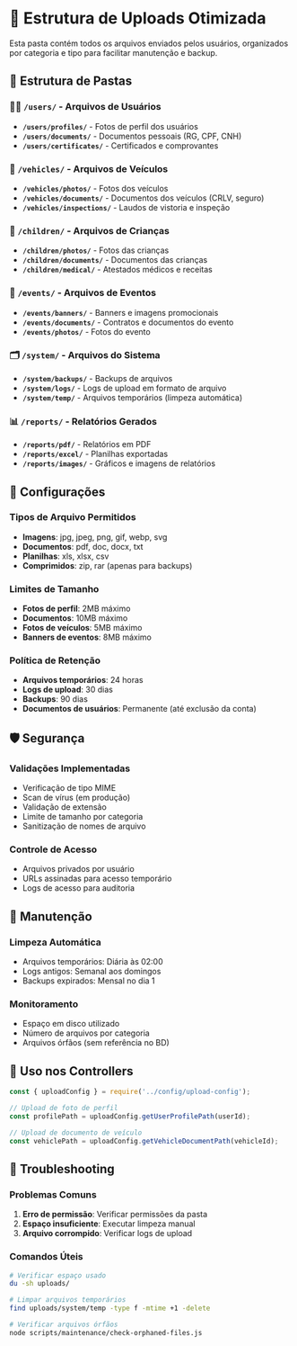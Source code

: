 # 📁 Estrutura de Uploads Otimizada

Esta pasta contém todos os arquivos enviados pelos usuários, organizados por categoria e tipo para facilitar manutenção e backup.

## 📂 Estrutura de Pastas

### 🧑‍💼 `/users/` - Arquivos de Usuários
- **`/users/profiles/`** - Fotos de perfil dos usuários
- **`/users/documents/`** - Documentos pessoais (RG, CPF, CNH)
- **`/users/certificates/`** - Certificados e comprovantes

### 🚌 `/vehicles/` - Arquivos de Veículos
- **`/vehicles/photos/`** - Fotos dos veículos
- **`/vehicles/documents/`** - Documentos dos veículos (CRLV, seguro)
- **`/vehicles/inspections/`** - Laudos de vistoria e inspeção

### 👶 `/children/` - Arquivos de Crianças
- **`/children/photos/`** - Fotos das crianças
- **`/children/documents/`** - Documentos das crianças
- **`/children/medical/`** - Atestados médicos e receitas

### 🎫 `/events/` - Arquivos de Eventos
- **`/events/banners/`** - Banners e imagens promocionais
- **`/events/documents/`** - Contratos e documentos do evento
- **`/events/photos/`** - Fotos do evento

### 🗂️ `/system/` - Arquivos do Sistema
- **`/system/backups/`** - Backups de arquivos
- **`/system/logs/`** - Logs de upload em formato de arquivo
- **`/system/temp/`** - Arquivos temporários (limpeza automática)

### 📊 `/reports/` - Relatórios Gerados
- **`/reports/pdf/`** - Relatórios em PDF
- **`/reports/excel/`** - Planilhas exportadas
- **`/reports/images/`** - Gráficos e imagens de relatórios

## 🔧 Configurações

### Tipos de Arquivo Permitidos
- **Imagens**: jpg, jpeg, png, gif, webp, svg
- **Documentos**: pdf, doc, docx, txt
- **Planilhas**: xls, xlsx, csv
- **Comprimidos**: zip, rar (apenas para backups)

### Limites de Tamanho
- **Fotos de perfil**: 2MB máximo
- **Documentos**: 10MB máximo
- **Fotos de veículos**: 5MB máximo
- **Banners de eventos**: 8MB máximo

### Política de Retenção
- **Arquivos temporários**: 24 horas
- **Logs de upload**: 30 dias
- **Backups**: 90 dias
- **Documentos de usuários**: Permanente (até exclusão da conta)

## 🛡️ Segurança

### Validações Implementadas
- Verificação de tipo MIME
- Scan de vírus (em produção)
- Validação de extensão
- Limite de tamanho por categoria
- Sanitização de nomes de arquivo

### Controle de Acesso
- Arquivos privados por usuário
- URLs assinadas para acesso temporário
- Logs de acesso para auditoria

## 🔄 Manutenção

### Limpeza Automática
- Arquivos temporários: Diária às 02:00
- Logs antigos: Semanal aos domingos
- Backups expirados: Mensal no dia 1

### Monitoramento
- Espaço em disco utilizado
- Número de arquivos por categoria
- Arquivos órfãos (sem referência no BD)

## 📝 Uso nos Controllers

```javascript
const { uploadConfig } = require('../config/upload-config');

// Upload de foto de perfil
const profilePath = uploadConfig.getUserProfilePath(userId);

// Upload de documento de veículo
const vehiclePath = uploadConfig.getVehicleDocumentPath(vehicleId);
```

## 🚨 Troubleshooting

### Problemas Comuns
1. **Erro de permissão**: Verificar permissões da pasta
2. **Espaço insuficiente**: Executar limpeza manual
3. **Arquivo corrompido**: Verificar logs de upload

### Comandos Úteis
```bash
# Verificar espaço usado
du -sh uploads/

# Limpar arquivos temporários
find uploads/system/temp -type f -mtime +1 -delete

# Verificar arquivos órfãos
node scripts/maintenance/check-orphaned-files.js
```